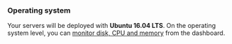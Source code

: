 ### Operating system

Your servers will be deployed with **Ubuntu 16.04 LTS**. On the operating system level, you can [monitor disk, CPU and memory](/managing-your-stack/server-monitoring) from the dashboard.


